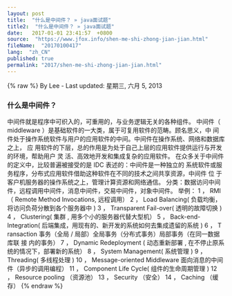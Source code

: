 ```yaml
---
layout: post
title:  "什么是中间件？ » java面试题"
title2:  "什么是中间件？ » java面试题"
date:   2017-01-01 23:41:57  +0800
source:  "https://www.jfox.info/shen-me-shi-zhong-jian-jian.html"
fileName:  "20170100417"
lang:  "zh_CN"
published: true
permalink: "2017/shen-me-shi-zhong-jian-jian.html"
---
```

{% raw %}
By Lee - Last updated: 星期三, 六月 5, 2013

### 什么是中间件？

中间件就是程序中可织入的，可重用的，与业务逻辑无关的各种组件。
中间件（ middleware ）是基础软件的一大类，属于可复用软件的范畴。顾名思义，中 间
件处于操作系统软件与用户的应用软件的中间。中间件在操作系统、网络和数据库之上， 应
用软件的下层，总的作用是为处于自己上层的应用软件提供运行与开发的环境，帮助用户 灵
活、高效地开发和集成复杂的应用软件。
在众多关于中间件的定义中，比较普遍被接受的是 IDC 表述的：中间件是一种独立的
系统软件或服务程序，分布式应用软件借助这种软件在不同的技术之间共享资源，中间件 位
于客户机服务器的操作系统之上，管理计算资源和网络通信。
分类：数据访问中间件，远程调用中间件，消息中间件，交易中间件，对象中间件。
举例：
1 ， RMI （ Remote Method Invocations, 远程调用）
2 ， Load Balancing( 负载均衡，将访问负荷分散到各个服务器中 )
3 ， Transparent Fail-over( 透明的故障切换 )
4 ， Clustering( 集群 , 用多个小的服务器代替大型机）
5 ， Back-end-Integration( 后端集成，用现有的、新开发的系统如何去集成遗留的系统 )
6 ， T ransaction 事务（全局 / 局部）全局事务（分布式事务）局部事务（在同一数据库联 接
内的事务）
7 ， Dynamic Redeployment ( 动态重新部署 , 在不停止原系统的情况下，部署新的系统）
8 ， System Management( 系统管理 )
9 ， Threading( 多线程处理 )
10 ， Message-oriented Middleware 面向消息的中间件（异步的调用编程）
11 ， Component Life Cycle( 组件的生命周期管理 )
12 ， Resource pooling （资源池）
13 ， Security （安全）
14 ， Caching （缓存）
{% endraw %}